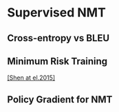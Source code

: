 # Supervised NMT

## Cross-entropy vs BLEU

## Minimum Risk Training

[[Shen at el.2015]](https://arxiv.org/pdf/1512.02433.pdf)

## Policy Gradient for NMT